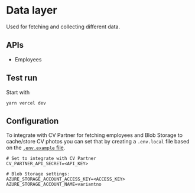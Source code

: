 # Data layer

Used for fetching and collecting different data.

## APIs

- Employees

## Test run

Start with

```
yarn vercel dev
```

## Configuration

To integrate with CV Partner for fetching employees and Blob Storage to cache/store CV photos you can set that by creating a `.env.local` file based on the [`.env.example` file](./env.example).

```
# Set to integrate with CV Partner
CV_PARTNER_API_SECRET=<API_KEY>

# Blob Storage settings:
AZURE_STORAGE_ACCOUNT_ACCESS_KEY=<ACCESS_KEY>
AZURE_STORAGE_ACCOUNT_NAME=variantno
```

